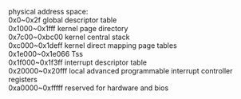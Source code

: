 physical address space:<br>
0x0~0x2f global descriptor table<br>
0x1000~0x1fff kernel page directory<br>
0x7c00~0xbc00 kernel central stack<br>
0xc000~0x1deff kernel direct mapping page tables<br>
0x1e000~0x1e066 Tss<br>
0x1f000~0x1f3ff interrupt descriptor table<br>
0x20000~0x20fff local advanced programmable interrupt controller registers<br>
0xa0000~0xfffff reserved for hardware and bios<br>